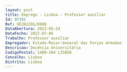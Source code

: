 ```yaml
--- 
layout: post
title: Emprego - Lisboa - Professor auxiliar
Id: 97391
Ref: OE202205/0908
DataAbertura: 2022-05-24
DataFecho: 2022-07-06
Trabalho: Professor auxiliar
Empregador: Estado-Maior-General das Forças Armadas
Descricao: Docência Universitária
CodigoPostal: 1400-204 LISBOA
Concelho: Lisboa
Distrito: Lisboa
--- 
```


